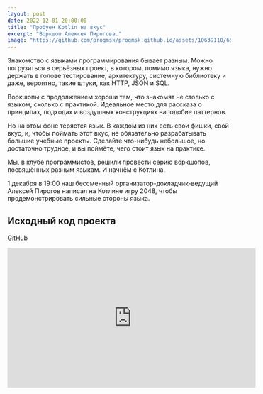 ```yaml
---
layout: post
date: 2022-12-01 20:00:00
title: "Пробуем Kotlin на вкус"
excerpt: "Воркшоп Алексея Пирогова."
image: "https://github.com/progmsk/progmsk.github.io/assets/10639110/6543d971-15e6-4547-9903-c888bea202d1"
---
```


Знакомство с языками программирования бывает разным. Можно погрузиться в серьёзных проект, в котором, помимо языка, нужно держать в голове тестирование, архитектуру, системную библиотеку и даже, вероятно, такие штуки, как HTTP, JSON и SQL.

Воркшопы с продолжением хороши тем, что знакомят не столько с языком, сколько с практикой. Идеальное место для рассказа о принципах, подходах и воздушных конструкциях наподобие паттернов.

Но на этом фоне теряется язык. В каждом из них есть свои фишки, свой вкус, и, чтобы поймать этот вкус, не обязательно разрабатывать большие учебные проекты. Сделайте что-нибудь небольшое, но достаточно трудное, и вы поймёте, чего стоит язык на практике.

Мы, в клубе программистов, решили провести серию воркшопов, посвящённых разным языкам. И начнём с Котлина.

1 декабря в 19:00 наш бессменный организатор-докладчик-ведущий Алексей Пирогов написал на Котлине игру 2048, чтобы продемонстрировать сильные стороны языка.

## Исходный код проекта

[GitHub](https://github.com/astynax/game2048.kt)

<div class="video">
    <iframe width="560" height="315" src="https://www.youtube.com/embed/V2YqLtD3HoU" title="YouTube video player" frameborder="0" allow="accelerometer; autoplay; clipboard-write; encrypted-media; gyroscope; picture-in-picture; web-share" allowfullscreen></iframe>
</div>
